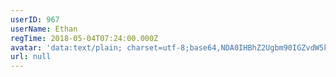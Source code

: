 ```yaml
---
userID: 967
userName: Ethan
regTime: 2018-05-04T07:24:00.000Z
avatar: 'data:text/plain; charset=utf-8;base64,NDA0IHBhZ2Ugbm90IGZvdW5kCg=='
url: null
---
```



